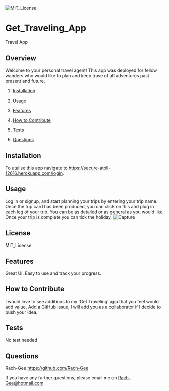 ![MIT_License](https://img.shields.io/badge/MIT_License-License-green)

# Get_Traveling_App
Travel App

## Overview
        
Welcome to your personal travel agent! This app was deployed for fellow wanders who would like to plan and keep trave of all adventures past present and future.

1. [Installation](#Installation)

2. [Usage](#Usage)

3. [Features](#Features)

4. [How to Contribute](#How-to-Contribute)

5. [Tests](#Tests)

6. [Questions](#Questions)
        
## Installation
       
To utalise this app navigate to https://secure-atoll-12616.herokuapp.com/login.
       
## Usage
       
Log in or signup, and start planning your trips by entering your trip name. Once the trip card has been produced, you can click on this and plug in each leg of your trip. You can be as detailed or as general as you would like. Once your trip is complete you can tick the holiday.
![Capture](https://user-images.githubusercontent.com/83891242/141671241-d2f85725-1ed8-49fd-96b3-7b7b3e8ca4f9.PNG)

## License

MIT_License
       
## Features
       
Great UI. Easy to use and track your progress.
        
## How to Contribute
        
I would love to see additions to my 'Get Traveling' app that you feel would add value. Add a GitHub issue, I will add you as a collaborator if I decide to push your idea.
        
## Tests
No test needed
    
## Questions
Rach-Gee
https://github.com/Rach-Gee

If you have any further questions, please email me on Rach-Gee@hotmail.com
